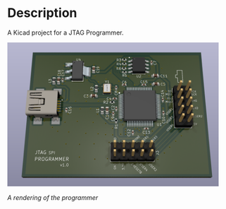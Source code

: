 # Description

A Kicad project for a JTAG Programmer.

<a align="center">
    <img src="/resources/render.png" style="width: 480px"/>
</a>
<p><i>A rendering of the programmer</i></p>